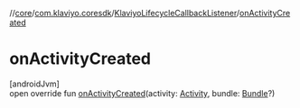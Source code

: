 //[core](../../../index.md)/[com.klaviyo.coresdk](../index.md)/[KlaviyoLifecycleCallbackListener](index.md)/[onActivityCreated](on-activity-created.md)

# onActivityCreated

[androidJvm]\
open override fun [onActivityCreated](on-activity-created.md)(activity: [Activity](https://developer.android.com/reference/kotlin/android/app/Activity.html), bundle: [Bundle](https://developer.android.com/reference/kotlin/android/os/Bundle.html)?)
